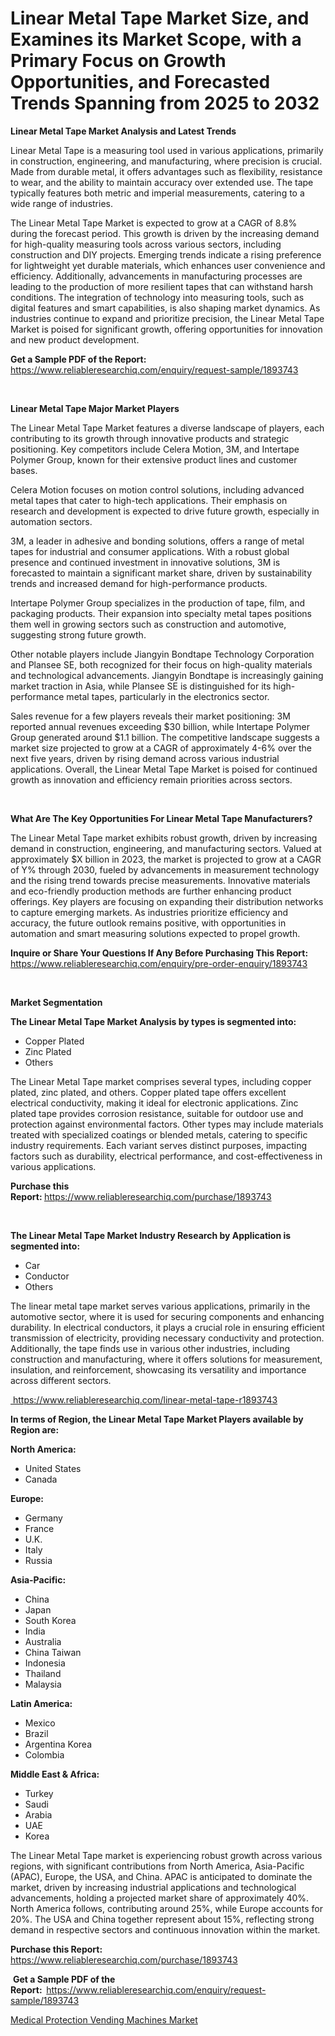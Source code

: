 <p><h1>Linear Metal Tape Market Size, and Examines its Market Scope, with a Primary Focus on Growth Opportunities, and Forecasted Trends Spanning from 2025 to 2032</h1></p><p><strong>Linear Metal Tape Market Analysis and Latest Trends</strong></p>
<p><p>Linear Metal Tape is a measuring tool used in various applications, primarily in construction, engineering, and manufacturing, where precision is crucial. Made from durable metal, it offers advantages such as flexibility, resistance to wear, and the ability to maintain accuracy over extended use. The tape typically features both metric and imperial measurements, catering to a wide range of industries.</p><p>The Linear Metal Tape Market is expected to grow at a CAGR of 8.8% during the forecast period. This growth is driven by the increasing demand for high-quality measuring tools across various sectors, including construction and DIY projects. Emerging trends indicate a rising preference for lightweight yet durable materials, which enhances user convenience and efficiency. Additionally, advancements in manufacturing processes are leading to the production of more resilient tapes that can withstand harsh conditions. The integration of technology into measuring tools, such as digital features and smart capabilities, is also shaping market dynamics. As industries continue to expand and prioritize precision, the Linear Metal Tape Market is poised for significant growth, offering opportunities for innovation and new product development.</p></p>
<p><strong>Get a Sample PDF of the Report:&nbsp;</strong> <a href="https://www.reliableresearchiq.com/enquiry/request-sample/1893743?utm_campaign=1743&utm_medium=2&utm_source=Github&utm_content=ia&utm_term=28022025&utm_id=linear-metal-tape">https://www.reliableresearchiq.com/enquiry/request-sample/1893743</a></p>
<p>&nbsp;</p>
<p><strong>Linear Metal Tape Major Market Players</strong></p>
<p><p>The Linear Metal Tape Market features a diverse landscape of players, each contributing to its growth through innovative products and strategic positioning. Key competitors include Celera Motion, 3M, and Intertape Polymer Group, known for their extensive product lines and customer bases.</p><p>Celera Motion focuses on motion control solutions, including advanced metal tapes that cater to high-tech applications. Their emphasis on research and development is expected to drive future growth, especially in automation sectors.</p><p>3M, a leader in adhesive and bonding solutions, offers a range of metal tapes for industrial and consumer applications. With a robust global presence and continued investment in innovative solutions, 3M is forecasted to maintain a significant market share, driven by sustainability trends and increased demand for high-performance products.</p><p>Intertape Polymer Group specializes in the production of tape, film, and packaging products. Their expansion into specialty metal tapes positions them well in growing sectors such as construction and automotive, suggesting strong future growth. </p><p>Other notable players include Jiangyin Bondtape Technology Corporation and Plansee SE, both recognized for their focus on high-quality materials and technological advancements. Jiangyin Bondtape is increasingly gaining market traction in Asia, while Plansee SE is distinguished for its high-performance metal tapes, particularly in the electronics sector.</p><p>Sales revenue for a few players reveals their market positioning: 3M reported annual revenues exceeding $30 billion, while Intertape Polymer Group generated around $1.1 billion. The competitive landscape suggests a market size projected to grow at a CAGR of approximately 4-6% over the next five years, driven by rising demand across various industrial applications. Overall, the Linear Metal Tape Market is poised for continued growth as innovation and efficiency remain priorities across sectors.</p></p>
<p>&nbsp;</p>
<p><strong>What Are The Key Opportunities For Linear Metal Tape Manufacturers?</strong></p>
<p><p>The Linear Metal Tape market exhibits robust growth, driven by increasing demand in construction, engineering, and manufacturing sectors. Valued at approximately $X billion in 2023, the market is projected to grow at a CAGR of Y% through 2030, fueled by advancements in measurement technology and the rising trend towards precise measurements. Innovative materials and eco-friendly production methods are further enhancing product offerings. Key players are focusing on expanding their distribution networks to capture emerging markets. As industries prioritize efficiency and accuracy, the future outlook remains positive, with opportunities in automation and smart measuring solutions expected to propel growth.</p></p>
<p><strong>Inquire or Share Your Questions If Any Before Purchasing This Report:</strong> <a href="https://www.reliableresearchiq.com/enquiry/pre-order-enquiry/1893743?utm_campaign=1743&utm_medium=2&utm_source=Github&utm_content=ia&utm_term=28022025&utm_id=linear-metal-tape">https://www.reliableresearchiq.com/enquiry/pre-order-enquiry/1893743</a></p>
<p>&nbsp;</p>
<p><strong>Market Segmentation</strong></p>
<p><strong>The Linear Metal Tape Market Analysis by types is segmented into:</strong></p>
<p><ul><li>Copper Plated</li><li>Zinc Plated</li><li>Others</li></ul></p>
<p><p>The Linear Metal Tape market comprises several types, including copper plated, zinc plated, and others. Copper plated tape offers excellent electrical conductivity, making it ideal for electronic applications. Zinc plated tape provides corrosion resistance, suitable for outdoor use and protection against environmental factors. Other types may include materials treated with specialized coatings or blended metals, catering to specific industry requirements. Each variant serves distinct purposes, impacting factors such as durability, electrical performance, and cost-effectiveness in various applications.</p></p>
<p><strong>Purchase this Report:&nbsp;</strong><a href="https://www.reliableresearchiq.com/purchase/1893743?utm_campaign=1743&utm_medium=2&utm_source=Github&utm_content=ia&utm_term=28022025&utm_id=linear-metal-tape">https://www.reliableresearchiq.com/purchase/1893743</a></p>
<p>&nbsp;</p>
<p><strong>The Linear Metal Tape Market Industry Research by Application is segmented into:</strong></p>
<p><ul><li>Car</li><li>Conductor</li><li>Others</li></ul></p>
<p><p>The linear metal tape market serves various applications, primarily in the automotive sector, where it is used for securing components and enhancing durability. In electrical conductors, it plays a crucial role in ensuring efficient transmission of electricity, providing necessary conductivity and protection. Additionally, the tape finds use in various other industries, including construction and manufacturing, where it offers solutions for measurement, insulation, and reinforcement, showcasing its versatility and importance across different sectors.</p></p>
<p><a href="https://www.reliableresearchiq.com/linear-metal-tape-r1893743?utm_campaign=1743&utm_medium=2&utm_source=Github&utm_content=ia&utm_term=28022025&utm_id=linear-metal-tape">&nbsp;https://www.reliableresearchiq.com/linear-metal-tape-r1893743</a></p>
<p><strong>In terms of Region, the Linear Metal Tape Market Players available by Region are:</strong></p>
<p>
    <p> <strong> North America: </strong>
        <ul>
            <li>United States</li>
            <li>Canada</li>
        </ul>
        </p> 
    <p> <strong> Europe: </strong>
        <ul>
            <li>Germany</li>
            <li>France</li>
            <li>U.K.</li>
            <li>Italy</li>
            <li>Russia</li>
        </ul>
        </p> 
    <p> <strong> Asia-Pacific: </strong>
        <ul>
            <li>China</li>
            <li>Japan</li>
            <li>South Korea</li>
            <li>India</li>
            <li>Australia</li>
            <li>China Taiwan</li>
            <li>Indonesia</li>
            <li>Thailand</li>
            <li>Malaysia</li>
        </ul>
        </p> 
    <p> <strong> Latin America: </strong>
        <ul>
            <li>Mexico</li>
            <li>Brazil</li>
            <li>Argentina Korea</li>
            <li>Colombia</li>
        </ul>
        </p> 
    <p> <strong> Middle East & Africa: </strong>
        <ul>
            <li>Turkey</li>
            <li>Saudi</li>
            <li>Arabia</li>
            <li>UAE</li>
            <li>Korea</li>
        </ul>
    </p>
    </p>
<p><p>The Linear Metal Tape market is experiencing robust growth across various regions, with significant contributions from North America, Asia-Pacific (APAC), Europe, the USA, and China. APAC is anticipated to dominate the market, driven by increasing industrial applications and technological advancements, holding a projected market share of approximately 40%. North America follows, contributing around 25%, while Europe accounts for 20%. The USA and China together represent about 15%, reflecting strong demand in respective sectors and continuous innovation within the market.</p></p>
<p><strong>Purchase this Report: </strong><a href="https://www.reliableresearchiq.com/purchase/1893743?utm_campaign=1743&utm_medium=2&utm_source=Github&utm_content=ia&utm_term=28022025&utm_id=linear-metal-tape">https://www.reliableresearchiq.com/purchase/1893743</a></p>
<p>&nbsp;<strong>Get a Sample PDF of the Report:&nbsp;&nbsp;</strong><a href="https://www.reliableresearchiq.com/enquiry/request-sample/1893743?utm_campaign=1743&utm_medium=2&utm_source=Github&utm_content=ia&utm_term=28022025&utm_id=linear-metal-tape">https://www.reliableresearchiq.com/enquiry/request-sample/1893743</a></p>
<p><strong></strong></p>
<p><p><a href="https://github.com/xalatieusope/Market-Research-Report-List-1/blob/main/medical-protection-vending-machines-market.md?utm_campaign=1743&utm_medium=2&utm_source=Github&utm_content=ia&utm_term=28022025&utm_id=linear-metal-tape">Medical Protection Vending Machines Market</a></p></p>